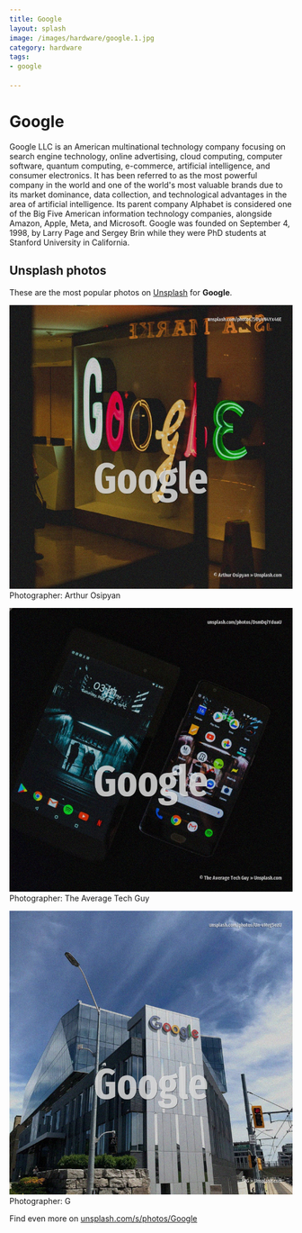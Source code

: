 ```yaml
---
title: Google
layout: splash
image: /images/hardware/google.1.jpg
category: hardware
tags:
- google

---
```

# Google

Google LLC  is an American multinational technology company focusing on search engine technology,  online advertising, cloud computing, computer software, quantum computing, e-commerce, artificial  intelligence, and consumer electronics. It has been referred to as the most powerful company in the world and one of the world's most  valuable brands due to its market dominance, data collection, and technological advantages in the  area of artificial intelligence. Its parent company Alphabet is considered one of the Big Five American information technology  companies, alongside Amazon, Apple, Meta, and Microsoft.  Google was founded on September 4, 1998, by Larry Page and Sergey Brin while they were PhD students  at Stanford University in California. 

 
## Unsplash photos
These are the most popular photos on [Unsplash](https://unsplash.com) for **Google**.
 
![Google](/images/hardware/google.1.jpg)
Photographer:  Arthur Osipyan
 
![Google](/images/hardware/google.2.jpg)
Photographer:  The Average Tech Guy
 
![Google](/images/hardware/google.3.jpg)
Photographer:  G
 
Find even more on [unsplash.com/s/photos/Google](https://unsplash.com/s/photos/Google)
 
